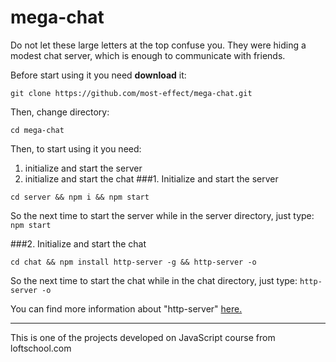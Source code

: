 # mega-chat

Do not let these large letters at the top confuse you. They were hiding a modest chat server, which is enough to communicate with friends.

Before start using it you need **download** it:
```
git clone https://github.com/most-effect/mega-chat.git
```

Then, change directory:
```
cd mega-chat
```

Then, to start using it you need:
1. initialize and start the server <br>
2. initialize and start the chat
###1. Initialize and start the server
```
cd server && npm i && npm start
```

So the next time to start the server while in the server directory, just type:
`npm start`

###2. Initialize and start the chat
```
cd chat && npm install http-server -g && http-server -o
```
So the next time to start the chat while in the chat directory, just type:
`http-server -o`

You can find more information about "http-server" [here.](https://www.npmjs.com/package/http-server)

***
This is one of the projects developed on JavaScript course from loftschool.com
